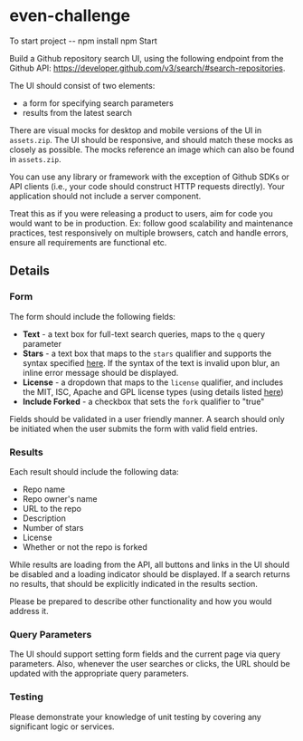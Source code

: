 # even-challenge

To start project --
npm install
npm Start

Build a Github repository search UI, using the following endpoint from the Github API: https://developer.github.com/v3/search/#search-repositories.

The UI should consist of two elements:

-   a form for specifying search parameters
-   results from the latest search

There are visual mocks for desktop and mobile versions of the UI in `assets.zip`. The UI should be responsive, and should match these mocks as closely as possible. The mocks reference an image which can also be found in `assets.zip`.

You can use any library or framework with the exception of Github SDKs or API clients (i.e., your code should construct HTTP requests directly). Your application should not include a server component.

Treat this as if you were releasing a product to users, aim for code you would want to be in production. Ex: follow good scalability and maintenance practices, test responsively on multiple browsers, catch and handle errors, ensure all requirements are functional etc.

## Details

### Form

The form should include the following fields:

-   **Text** - a text box for full-text search queries, maps to the `q` query parameter
-   **Stars** - a text box that maps to the `stars` qualifier and supports the syntax specified [here](https://help.github.com/articles/searching-repositories/#search-based-on-the-number-of-stars-a-repository-has). If the syntax of the text is invalid upon blur, an inline error message should be displayed.
-   **License** - a dropdown that maps to the `license` qualifier, and includes the MIT, ISC, Apache and GPL license types (using details listed [here](https://help.github.com/articles/licensing-a-repository/#searching-github-by-license-type))
-   **Include Forked** - a checkbox that sets the `fork` qualifier to "true"

Fields should be validated in a user friendly manner.
A search should only be initiated when the user submits the form with valid field entries.

### Results

Each result should include the following data:

-   Repo name
-   Repo owner's name
-   URL to the repo
-   Description
-   Number of stars
-   License
-   Whether or not the repo is forked

While results are loading from the API, all buttons and links in the UI should be disabled and a loading indicator should be displayed. If a search returns no results, that should be explicitly indicated in the results section.

Please be prepared to describe other functionality and how you would address it.

### Query Parameters

The UI should support setting form fields and the current page via query parameters. Also, whenever the user searches or clicks, the URL should be updated with the appropriate query parameters.

### Testing

Please demonstrate your knowledge of unit testing by covering any significant logic or services.
